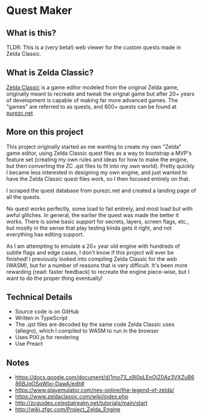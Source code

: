 # Quest Maker

## What is this?

TLDR: This is a (very beta!) web viewer for the custom quests made in Zelda Classic.

## What is Zelda Classic?

[Zelda Classic](https://www.zeldaclassic.com/) is a game editor modeled from the original Zelda game, originally meant
to recreate and tweak the orignal game but after 20+ years of development is capable of making
far more advanced games. The "games" are referred to as quests, and 600+ quests can be found
at [purezc.net](https://www.purezc.net/)

## More on this project

This project originally started as me wanting to create my own "Zelda" game editor, using Zelda 
Classic quest files as a way to bootstrap a MVP's feature set (creating my own rules and ideas for how
to make the engine, but then converting the ZC .qst files to fit into my own world). Pretty quickly I became
less interested in designing my own engine, and just wanted to have the Zelda Classic quest files work, so I then
focused entirely on that.

I scraped the quest database from purezc.net and created a landing page of all the quests.

No quest works perfectly, some load to fail entirely, and most load but with awful glitches. In general, the earlier the quest
was made the better it works. There is some basic support for secrets, layers, screen flags, etc., but mostly in the sense that play testing kinda gets it right, and not everything has editing support.

As I am attempting to emulate a 20+ year old engine with hundreds of subtle flags and edge cases, I don't know if
this project will ever be finished! I previously looked into compiling Zelda Classic for the web (WASM), but for a number of reasons
that is very difficult. It's been more rewarding (read: faster feedback) to recreate the engine piece-wise, but I want to
do the proper thing eventually!

## Technical Details

- Source code is on GitHub
- Written in TypeScript
- The .qst files are decoded by the same code Zelda Classic uses (allegro), which I compiled to WASM to run in the browser
- Uses PIXI.js for rendering
- Use Preact

## Notes

- https://docs.google.com/document/d/1mo73_s9l0pLEnOjZ0Az3VXZuB686BJqOSqWlxi-DawA/edit#
- https://www.playemulator.com/nes-online/the-legend-of-zelda/
- https://www.zeldaclassic.com/wiki/index.php
- http://zcguides.celestialrealm.net/tutorials/main/start
- http://wiki.zfgc.com/Project_Zelda_Engine
